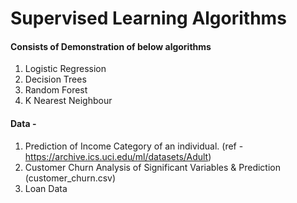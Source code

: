 # Supervised Learning Algorithms
#### Consists of Demonstration of below algorithms
1. Logistic Regression
2. Decision Trees
3. Random Forest
4. K Nearest Neighbour

#### Data - 

1. Prediction of Income Category of an individual. (ref - https://archive.ics.uci.edu/ml/datasets/Adult)
2. Customer Churn Analysis of Significant Variables & Prediction (customer_churn.csv)
3. Loan Data

